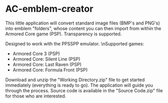# AC-emblem-creator
This little application will convert standard image files (BMP's and PNG's) into emblem "folders", whose content you can then import from within the Armored Core game (PSP). Transparency is supported.

Designed to work with the PPSSPP emulator.
\nSupported games:
   * Armored Core 3 (PSP)
   * Armored Core: Silent Line (PSP)
   * Armored Core: Last Raven (PSP)
   * Armored Core: Formula Front (PSP)

Download and unzip the "Working Directory.zip" file to get started immediately (everything is ready to go).
The application will guide you through the process.
Source code is available in the "Source Code.zip" file for those who are interested.
